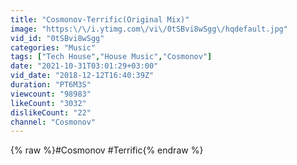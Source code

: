```yaml
---
title: "Cosmonov-Terrific(Original Mix)"
image: "https:\/\/i.ytimg.com\/vi\/0tSBvi8wSgg\/hqdefault.jpg"
vid_id: "0tSBvi8wSgg"
categories: "Music"
tags: ["Tech House","House Music","Cosmonov"]
date: "2021-10-31T03:01:29+03:00"
vid_date: "2018-12-12T16:40:39Z"
duration: "PT6M3S"
viewcount: "98983"
likeCount: "3032"
dislikeCount: "22"
channel: "Cosmonov"
---
```

{% raw %}#Cosmonov #Terrific{% endraw %}
